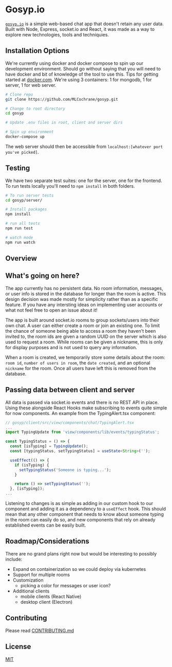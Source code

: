 # Gosyp.io
<!-- ![stronghold logo](img/stronghold-logo-left.png) -->

<!-- [![Downloads](http://pepy.tech/badge/stronghold)](http://pepy.tech/count/stronghold) -->

[`gosyp.io`](https://gosyp.io/) is a simple web-based chat app that doesn't retain any user data. Built with Node, Express, socket.io and React, it was made as a way to explore new technologies, tools and techniquies.

## **Installation Options**
We're currently using docker and docker compose to spin up our development environment. Should go without saying that you will need to have docker and bit of knowledge of the tool to use this. Tips for getting started at [docker.com](https://www.docker.com/get-started). We're using 3 containers: 1 for mongodb, 1 for server, 1 for web server.
```bash
# Clone repo
git clone https://github.com/MLCochrane/gosyp.git

# Change to root directory
cd gosyp

# Update .env files in root, client and server dirs

# Spin up environment
docker-compose up
```

The web server should then be accessible from `localhost:[whatever port you've picked]`.
## **Testing**
We have two separate test suites: one for the server, one for the frontend. To run tests locally you'll need to `npm install` in both folders.

```bash
# To run server tests
cd gosyp/server/

# Install packages
npm install

# run all tests
npm run test

# watch mode
npm run watch
```
## **Overview**
## What's going on here?
The app currently has no persistent data. No room information, messages, or user info is stored in the database for longer than the room is active. This design decision was made mostly for simplicity rather than as a specific feature. If you have any intersting ideas on implementing user accounts or what not feel free to open an issue about it!

The app is built around socket.io rooms to group sockets/users into their own chat. A user can either create a room or join an existing one. To limit the chance of someone being able to access a room they haven't been invited to, the room ids are given a random UUID on the server which is also used to request a room. While rooms can be given a nickname, this is only for display purposes and is not used to query any information.

When a room is created, we temporarily store some details about the room: `room id`, `number of users in room`, the `date created`, and an optional `nickname` for the room. Once all users have left this is removed from the database.

## Passing data between client and server
All data is passed via socket.io events and there is no REST API in place. Using these alongside React Hooks make subscribing to events quite simple for now components. An example from the TypingAlert.tsx component:
```typescript
// gosyp/client/src/view/components/chat/TypingAlert.tsx
...
import TypingUpdate from 'view/components/lib/events/typingStatus';

const TypingStatus = () => {
  const [isTyping] = TypingUpdate();
  const [typingStatus, setTypingStatus] = useState<String>('');

  useEffect(() => {
    if (isTyping) {
      setTypingStatus('Someone is typing...');
    }

    return () => setTypingStatus('');
  }, [isTyping]);
...
```
Listening to changes is as simple as adding in our custom hook to our component and adding it as a dependency to a `useEffect` hook. This should mean that any other component that needs to know about someone typing in the room can easily do so, and new components that rely on already established events can be easily built.

## **Roadmap/Considerations**
There are no grand plans right now but would be interesting to possibly include:

- Expand on containerization so we could deploy via kubernetes
- Support for multiple rooms
- Customization
  - picking a color for messages or user icon?
- Additional clients
  - mobile clients (React Native)
  - desktop client (Electron)

## **Contributing**
Please read [CONTRIBUTING.md](https://github.com/MLCochrane/gosyp/blob/master/CONTRIBUTING.md)

## **License**
[MIT](https://github.com/MLCochrane/gosyp/blob/master/LICENSE.md)
